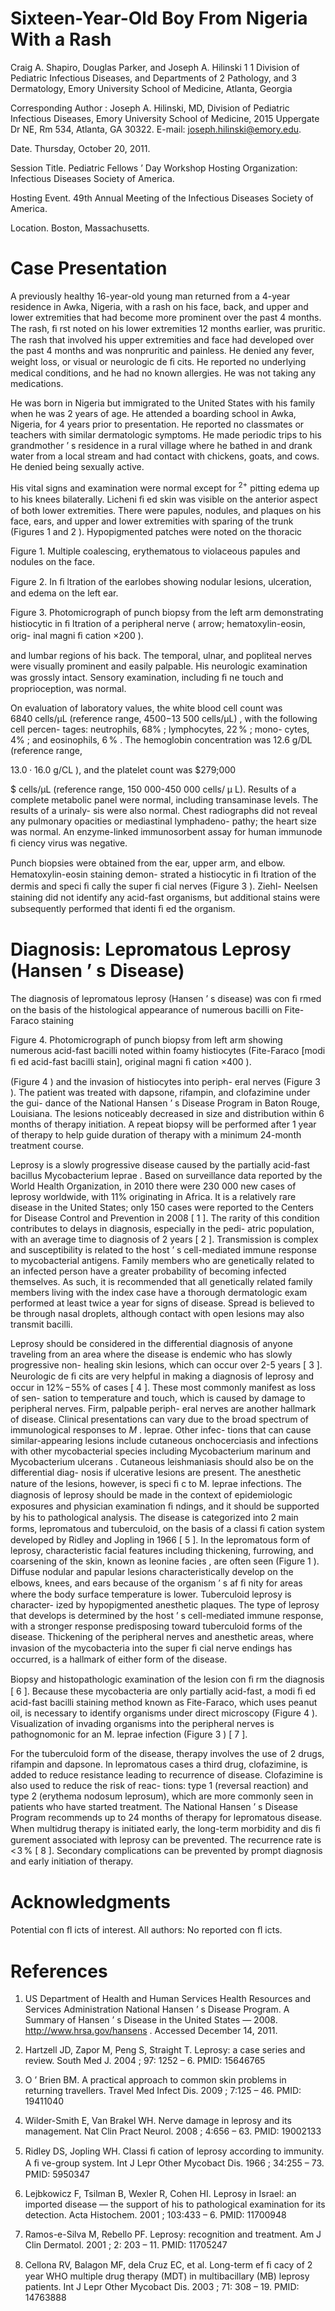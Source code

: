 # Sixteen-Year-Old Boy From Nigeria With a Rash  

Craig A. Shapiro,   Douglas Parker,   and Joseph A. Hilinski 1 1 Division of Pediatric Infectious Diseases, and Departments of  2 Pathology, and  3 Dermatology, Emory University School of Medicine, Atlanta, Georgia  

Corresponding Author : Joseph A. Hilinski, MD, Division of Pediatric Infectious Diseases, Emory University School of Medicine, 2015 Uppergate Dr NE, Rm 534, Atlanta, GA 30322. E-mail: joseph.hilinski@emory.edu.  

Date. Thursday, October 20, 2011.  

Session Title. Pediatric Fellows ’  Day Workshop Hosting Organization: Infectious Diseases Society of America.  

Hosting Event. 49th Annual Meeting of the Infectious Diseases Society of America.  

Location. Boston, Massachusetts.  

# Case Presentation  

A previously healthy 16-year-old young man returned from a 4-year residence in Awka, Nigeria, with a rash on his face, back, and upper and lower extremities that had become more prominent over the past 4 months. The rash,  ﬁ rst noted on his lower extremities 12 months earlier, was pruritic. The rash that involved his upper extremities and face had developed over the past 4 months and was nonpruritic and painless. He denied any fever, weight loss, or visual or neurologic de ﬁ cits. He reported no underlying medical conditions, and he had no known allergies. He was not taking any medications.  

He was born in Nigeria but immigrated to the United States with his family when he was 2 years of age. He attended a boarding school in Awka, Nigeria, for 4 years prior to presentation. He reported no classmates or teachers with similar dermatologic symptoms. He made periodic trips to his grandmother ’ s residence in a rural village where he bathed in and drank water from a local stream and had contact with chickens, goats, and cows. He denied being sexually active.  

His vital signs and examination were normal except for   $^{2+}$   pitting edema up to his knees bilaterally. Licheni ﬁ ed skin was visible on the anterior aspect of both lower extremities. There were papules, nodules, and plaques on his face, ears, and upper and lower extremities with sparing of the trunk (Figures  1  and  2 ). Hypopigmented patches were noted on the thoracic  

  
Figure 1.  Multiple coalescing, erythematous to violaceous papules and nodules on the face.  

  
Figure 2.  In ﬁ ltration of the earlobes showing nodular lesions, ulceration, and edema on the left ear.  

  
Figure 3.  Photomicrograph of punch biopsy from the left arm demonstrating histiocytic in ﬁ ltration of a peripheral nerve ( arrow;  hematoxylin-eosin, orig- inal magni ﬁ cation  $\times200$  ).  

and lumbar regions of his back. The temporal, ulnar, and popliteal nerves were visually prominent and easily palpable. His neurologic examination was grossly intact. Sensory examination, including  ﬁ ne touch and proprioception, was normal.  

On evaluation of laboratory values, the white blood cell count was   $6840~\mathrm{cells}/\upmu\mathrm{L}$   (reference range,  $4500{\mathrm{-}}13~500~{\mathrm{cells}}/{\upmu\mathrm{L}})$  , with the following cell percen- tages: neutrophils,   $68\%$  ; lymphocytes,   $22\,\%$  ; mono- cytes,   $4\%$  ; and eosinophils,   $6\,\%$  . The hemoglobin concentration was  $12.6~\mathrm{g/DL}$  (reference range,

  $13.0{\cdot}16.0~\mathrm{g/CL}$  ), and the platelet count was   $279\;000

$   $\mathrm{cells}/\upmu\mathrm{L}$   (reference range, 150 000-450 000 cells/ μ L). Results of a complete metabolic panel were normal, including transaminase levels. The results of a urinaly- sis were also normal. Chest radiographs did not reveal any pulmonary opacities or mediastinal lymphadeno- pathy; the heart size was normal. An enzyme-linked immunosorbent assay for human immunode ﬁ ciency virus was negative.  

Punch biopsies were obtained from the ear, upper arm, and elbow. Hematoxylin-eosin staining demon- strated a histiocytic in ﬁ ltration of the dermis and speci ﬁ cally the super ﬁ cial nerves (Figure  3 ). Ziehl- Neelsen staining did not identify any acid-fast organisms, but additional stains were subsequently performed that identi ﬁ ed the organism.  

# Diagnosis: Lepromatous Leprosy (Hansen ’ s Disease)  

The diagnosis of lepromatous leprosy (Hansen ’ s disease) was con ﬁ rmed on the basis of the histological appearance of numerous bacilli on Fite-Faraco staining  

  
Figure 4.  Photomicrograph of punch biopsy from left arm showing numerous acid-fast bacilli noted within foamy histiocytes (Fite-Faraco [modi ﬁ ed acid-fast bacilli stain], original magni ﬁ cation   $\times400$  ).  

(Figure  4 ) and the invasion of histiocytes into periph- eral nerves (Figure  3 ). The patient was treated with dapsone, rifampin, and clofazimine under the gui- dance of the National Hansen ’ s Disease Program in Baton Rouge, Louisiana. The lesions noticeably decreased in size and distribution within 6 months of therapy initiation. A repeat biopsy will be performed after 1 year of therapy to help guide duration of therapy with a minimum 24-month treatment course.  

Leprosy is a slowly progressive disease caused by the partially acid-fast bacillus  Mycobacterium leprae . Based on surveillance data reported by the World Health Organization, in 2010 there were 230 000 new cases of leprosy worldwide, with   $11\%$   originating in Africa. It is a relatively rare disease in the United States; only 150 cases were reported to the Centers for Disease Control and Prevention in 2008 [ 1 ]. The rarity of this condition contributes to delays in diagnosis, especially in the pedi- atric population, with an average time to diagnosis of 2 years [ 2 ]. Transmission is complex and susceptibility is related to the host ’ s cell-mediated immune response to mycobacterial antigens. Family members who are genetically related to an infected person have a greater probability of becoming infected themselves. As such, it is recommended that all genetically related family members living with the index case have a thorough dermatologic exam performed at least twice a year for signs of disease. Spread is believed to be through nasal droplets, although contact with open lesions may also transmit bacilli.  

Leprosy should be considered in the differential diagnosis of anyone traveling from an area where the disease is endemic who has slowly progressive non- healing skin lesions, which can occur over 2-5 years [ 3 ]. Neurologic de ﬁ cits are very helpful in making a diagnosis of leprosy and occur in   $12\%\!-\!55\%$   of cases [ 4 ]. These most commonly manifest as loss of sen- sation to temperature and touch, which is caused by damage to peripheral nerves. Firm, palpable periph- eral nerves are another hallmark of disease. Clinical presentations can vary due to the broad spectrum of immunological responses to    $M$  . leprae.  Other infec- tions that can cause similar-appearing lesions include cutaneous onchocerciasis and infections with other mycobacterial species including Mycobacterium marinum  and  Mycobacterium ulcerans . Cutaneous leishmaniasis should also be on the differential diag- nosis if ulcerative lesions are present. The anesthetic nature of the lesions, however, is speci ﬁ c to  M. leprae infections. The diagnosis of leprosy should be made in the context of epidemiologic exposures and physician examination  ﬁ ndings, and it should be supported by his to pathological analysis. The disease is categorized into 2 main forms, lepromatous and tuberculoid, on the basis of a classi ﬁ cation system developed by Ridley and Jopling in 1966 [ 5 ]. In the lepromatous form of leprosy, characteristic facial features including thickening, furrowing, and coarsening of the skin, known as  leonine facies , are often seen (Figure  1 ). Diffuse nodular and papular lesions characteristically develop on the elbows, knees, and ears because of the organism ’ s af ﬁ nity for areas where the body surface temperature is lower. Tuberculoid leprosy is character- ized by hypopigmented anesthetic plaques. The type of leprosy that develops is determined by the host ’ s cell-mediated immune response, with a stronger response predisposing toward tuberculoid forms of the disease. Thickening of the peripheral nerves and anesthetic areas, where invasion of the mycobacteria into the super ﬁ cial nerve endings has occurred, is a hallmark of either form of the disease.  

Biopsy and histopathologic examination of the lesion con ﬁ rm the diagnosis [ 6 ]. Because these mycobacteria are only partially acid-fast, a modi ﬁ ed acid-fast bacilli staining method known as Fite-Faraco, which uses peanut oil, is necessary to identify organisms under direct microscopy (Figure  4 ). Visualization of invading organisms into the peripheral nerves is pathognomonic for an  M. leprae  infection (Figure  3 ) [ 7 ].  

For the tuberculoid form of the disease, therapy involves the use of 2 drugs, rifampin and dapsone. In lepromatous cases a third drug, clofazimine, is added to reduce resistance leading to recurrence of disease. Clofazimine is also used to reduce the risk of reac- tions: type 1 (reversal reaction) and type 2 (erythema nodosum leprosum), which are more commonly seen in patients who have started treatment. The National Hansen ’ s Disease Program recommends up to 24 months of therapy for lepromatous disease. When multidrug therapy is initiated early, the long-term morbidity and dis ﬁ gurement associated with leprosy can be prevented. The recurrence rate is   $<\!3\,\%$   [ 8 ]. Secondary complications can be prevented by prompt diagnosis and early initiation of therapy.  

# Acknowledgments  

Potential con ﬂ icts of interest. All authors: No reported con ﬂ icts.  

# References  

1. US Department of Health and Human Services Health Resources and Services Administration National Hansen ’ s Disease Program. A Summary of Hansen ’ s Disease in the United States — 2008. http://www.hrsa.gov/hansens . Accessed December 14, 2011.

 2. Hartzell JD, Zapor M, Peng S, Straight T. Leprosy: a case series and review. South Med J.  2004 ; 97: 1252 – 6. PMID: 15646765

 3. O ’ Brien BM. A practical approach to common skin problems in returning travellers. Travel Med Infect Dis.  2009 ; 7:125 – 46. PMID: 19411040

 4. Wilder-Smith E, Van Brakel WH. Nerve damage in leprosy and its management. Nat Clin Pract Neurol.  2008 ; 4:656 – 63. PMID: 19002133

 5. Ridley DS, Jopling WH. Classi ﬁ cation of leprosy according to immunity. A  ﬁ ve-group system. Int J Lepr Other Mycobact Dis. 1966 ; 34:255 – 73. PMID: 5950347

 6. Lejbkowicz F, Tsilman B, Wexler R, Cohen HI. Leprosy in Israel: an imported disease — the support of his to pathological examination for its detection. Acta Histochem.  2001 ; 103:433 – 6. PMID: 11700948

 7. Ramos-e-Silva M, Rebello PF. Leprosy: recognition and treatment. Am J Clin Dermatol.  2001 ; 2: 203 – 11. PMID: 11705247

 8. Cellona RV, Balagon MF, dela Cruz EC, et al. Long-term ef ﬁ cacy of 2 year WHO multiple drug therapy (MDT) in multibacillary (MB) leprosy patients. Int J Lepr Other Mycobact Dis.  2003 ; 71: 308 – 19. PMID: 14763888  